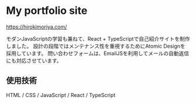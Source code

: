 # My portfolio site

https://hirokimoriya.com/

モダンJavaScriptの学習も兼ねて、React + TypeScriptで自己紹介サイトを制作しました。 
設計の段階ではメンテナンス性を重視するためにAtomic Designを採用しています。
問い合わせフォームは、EmailJSを利用してメールの自動返信にも対応させています。

## 使用技術

HTML / CSS / JavaScript / React / TypeScript
